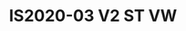 ---
featured: true
title: IS2020-03 V2 ST VW
tags:
- Island
- Perimeter
width: 20
length: 20
description: 'Stunning showroom space! Guaranteed to stand out at any show. Versatile
  with all needs included: Large signage, visibility, storage, bar/reception and product
  podiums. Part of our Exclusive Collection.</br></br>Includes:<ul><li>All Hardware
  as shown</li><li>New Graphics with your artwork</li><li>Lights</li><li>Counter</li><li>Furniture*
  (as per availability)</li><li>Friendly Expert Project Management</li><li>Video wall
  is not included</li></ul></br>Rent excludes flooring</br>*Own excludes furniture,
  flooring & monitors'
rent: 67990
own: 151900
obj: 0e55f4a012504107a59f614e7242b2d5
images:
- url: assets/img/booths/IS2020-03-V2-ST-VW/1.jpg
- url: assets/img/booths/IS2020-03-V2-ST-VW/2.jpg
- url: assets/img/booths/IS2020-03-V2-ST-VW/3.jpg
- url: assets/img/booths/IS2020-03-V2-ST-VW/4.jpg
- url: assets/img/booths/IS2020-03-V2-ST-VW/5.jpg
- url: assets/img/booths/IS2020-03-V2-ST-VW/6.jpg
---